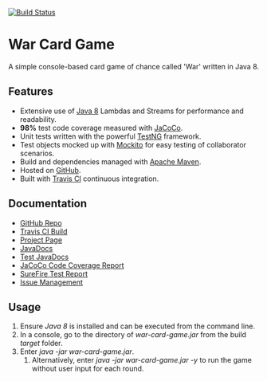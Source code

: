 [![Build Status](https://travis-ci.org/rpaulkennedy/war-card-game.svg?branch=master)](https://travis-ci.org/rpaulkennedy/war-card-game)

# War Card Game
A simple console-based card game of chance called 'War' written in Java 8.  

## Features
* Extensive use of [Java 8](http://www.oracle.com/technetwork/java/javase/overview/java8-2100321.html) Lambdas and Streams for performance and readability.
* **98%** test code coverage measured with [JaCoCo](http://www.jacoco.org/).
* Unit tests written with the powerful [TestNG](http://testng.org/doc/) framework.
* Test objects mocked up with [Mockito](http://site.mockito.org/) for easy testing of collaborator scenarios.
* Build and dependencies managed with [Apache Maven](https://maven.apache.org/).
* Hosted on [GitHub](https://github.com/rpaulkennedy).
* Built with [Travis CI](https://travis-ci.org) continuous integration.

## Documentation
* [GitHub Repo](https://github.com/rpaulkennedy/war-card-game)
* [Travis CI Build](https://travis-ci.org/rpaulkennedy/war-card-game)
* [Project Page](https://rpaulkennedy.github.io/war-card-game)
* [JavaDocs](https://rpaulkennedy.github.io/war-card-game/apidocs/index.html)
* [Test JavaDocs](https://rpaulkennedy.github.io/war-card-game/testapidocs/index.html)
* [JaCoCo Code Coverage Report](https://rpaulkennedy.github.io/war-card-game/jacoco/index.html)
* [SureFire Test Report](https://rpaulkennedy.github.io/war-card-game/surefire-report.html)
* [Issue Management](https://github.com/rpaulkennedy/war-card-game/issues)

## Usage
 1. Ensure *Java 8* is installed and can be executed from the command line.
 2. In a console, go to the directory of *war-card-game.jar* from the build *target* folder.
 3. Enter *java -jar war-card-game.jar*.
     1. Alternatively, enter *java -jar war-card-game.jar -y* to run the game without user input for each round.


